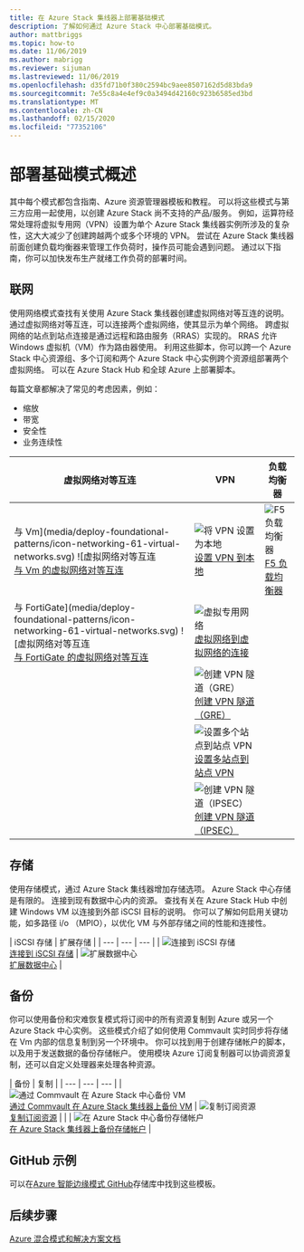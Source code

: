 ```yaml
---
title: 在 Azure Stack 集线器上部署基础模式
description: 了解如何通过 Azure Stack 中心部署基础模式。
author: mattbriggs
ms.topic: how-to
ms.date: 11/06/2019
ms.author: mabrigg
ms.reviewer: sijuman
ms.lastreviewed: 11/06/2019
ms.openlocfilehash: d35fd71b0f380c2594bc9aee8507162d5d83bda9
ms.sourcegitcommit: 7e55c8a4e4ef9c0a3494d42160c923b6585ed3bd
ms.translationtype: MT
ms.contentlocale: zh-CN
ms.lasthandoff: 02/15/2020
ms.locfileid: "77352106"
---
```

# <a name="deploy-foundational-patterns-overview"></a>部署基础模式概述


其中每个模式都包含指南、Azure 资源管理器模板和教程。 可以将这些模式与第三方应用一起使用，以创建 Azure Stack 尚不支持的产品/服务。 例如，运算符经常处理将虚拟专用网（VPN）设置为单个 Azure Stack 集线器实例所涉及的复杂性，这大大减少了创建跨越两个或多个环境的 VPN。 尝试在 Azure Stack 集线器前面创建负载均衡器来管理工作负荷时，操作员可能会遇到问题。 通过以下指南，你可以加快发布生产就绪工作负荷的部署时间。

## <a name="networking"></a>联网

使用网络模式查找有关使用 Azure Stack 集线器创建虚拟网络对等互连的说明。 通过虚拟网络对等互连，可以连接两个虚拟网络，使其显示为单个网络。 跨虚拟网络的站点到站点连接是通过远程和路由服务（RRAS）实现的。 RRAS 允许 Windows 虚拟机（VM）作为路由器使用。 利用这些脚本，你可以跨一个 Azure Stack 中心资源组、多个订阅和两个 Azure Stack 中心实例跨个资源组部署两个虚拟网络。 可以在 Azure Stack Hub 和全球 Azure 上部署脚本。 

每篇文章都解决了常见的考虑因素，例如： 
- 缩放
- 带宽
- 安全性
- 业务连续性

|  虚拟网络对等互连  |  VPN  |  负载均衡器  |
| --- | --- | --- |
| 与 Vm](media/deploy-foundational-patterns/icon-networking-61-virtual-networks.svg) ![虚拟网络对等互连<br>[与 Vm 的虚拟网络对等互连](azure-stack-network-howto-vnet-peering.md) | ![将 VPN 设置为本地](media/deploy-foundational-patterns/icon-networking-63-virtual-network-gateways.svg)<br>[设置 VPN 到本地](azure-stack-network-howto-vnet-to-onprem.md) | ![F5 负载均衡器](media/deploy-foundational-patterns/icon-networking-62-load-balancers.svg)<br>[F5 负载均衡器](network-howto-f5.md) |
| 与 FortiGate](media/deploy-foundational-patterns/icon-networking-61-virtual-networks.svg) ![虚拟网络对等互连<br>[与 FortiGate 的虚拟网络对等互连](azure-stack-network-howto-vnet-to-vnet.md) | ![虚拟专用网络](media/deploy-foundational-patterns/icon-networking-63-virtual-network-gateways.svg)<br>[虚拟网络到虚拟网络的连接](azure-stack-network-howto-vnet-to-vnet-stacks.md) |  |
|  | ![创建 VPN 隧道（GRE）](media/deploy-foundational-patterns/icon-networking-63-virtual-network-gateways.svg)<br>[创建 VPN 隧道（GRE）](network-howto-vpn-tunnel-gre.md) | |
|  | ![设置多个站点到站点 VPN](media/deploy-foundational-patterns/icon-networking-63-virtual-network-gateways.svg)<br>[设置多站点到站点 VPN](network-howto-vpn-tunnel.md) | |
|  | ![创建 VPN 隧道（IPSEC）](media/deploy-foundational-patterns/icon-networking-63-virtual-network-gateways.svg)<br>[创建 VPN 隧道（IPSEC）](network-howto-vpn-tunnel-ipsec.md)| |


## <a name="storage"></a>存储

使用存储模式，通过 Azure Stack 集线器增加存储选项。 Azure Stack 中心存储是有限的。 连接到现有数据中心内的资源。 查找有关在 Azure Stack Hub 中创建 Windows VM 以连接到外部 iSCSI 目标的说明。 你可以了解如何启用关键功能，如多路径 i/o （MPIO），以优化 VM 与外部存储之间的性能和连接性。

| iSCSI 存储 | 扩展存储 |
| --- | --- | --- |
| ![连接到 iSCSI 存储](media/deploy-foundational-patterns/icon-storage-87-storage-accounts-classic.svg)<br>[连接到 iSCSI 存储](azure-stack-network-howto-iscsi-storage.md) | ![扩展数据中心](media/deploy-foundational-patterns/icon-storage-88-recovery-services-vaults.svg)<br>[扩展数据中心](azure-stack-network-howto-extend-datacenter.md) |

## <a name="backup"></a>备份

你可以使用备份和灾难恢复模式将订阅中的所有资源复制到 Azure 或另一个 Azure Stack 中心实例。 这些模式介绍了如何使用 Commvault 实时同步将存储在 Vm 内部的信息复制到另一个环境中。 你可以找到用于创建存储帐户的脚本，以及用于发送数据的备份存储帐户。 使用模块 Azure 订阅复制器可以协调资源复制，还可以自定义处理器来处理各种资源。 



|  备份  |  复制  |
| --- | --- | --- |
| ![通过 Commvault 在 Azure Stack 中心备份 VM](media/deploy-foundational-patterns/icon-storage-100-import-export-jobs.svg)<br>[通过 Commvault 在 Azure Stack 集线器上备份 VM](azure-stack-network-howto-backup-commvault.md) | ![复制订阅资源](media/deploy-foundational-patterns/icon-storage-94-data-box.svg)<br>[复制订阅资源](azure-stack-network-howto-backup-replicator.md) |
|  | ![在 Azure Stack 中心备份存储帐户](media/deploy-foundational-patterns/icon-storage-93-storage-sync-services.svg)<br>[在 Azure Stack 集线器上备份存储帐户](azure-stack-network-howto-backup-storage.md)  |

## <a name="github-samples"></a>GitHub 示例

可以在[Azure 智能边缘模式 GitHub](https://github.com/Azure-Samples/azure-intelligent-edge-patterns)存储库中找到这些模板。

## <a name="next-steps"></a>后续步骤

[Azure 混合模式和解决方案文档](https://docs.microsoft.com/azure-stack/hybrid/)

